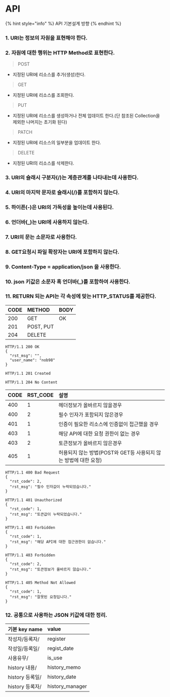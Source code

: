# API

{% hint style="info" %}
 API 기본설계 방향 
{% endhint %}

### 1. URI는 정보의 자원을 표현해야 한다.

### 2. 자원에 대한 행위는 HTTP Method로 표현한다.

> POST

* 지정된 URI에 리소스를 추가\(생성\)한다.

> GET

* 지정된 URI에 리소스를 조회한다.

> PUT

* 지정된 URI에 리소스를 생성하거나 전체 업데이트 한다.\(단 참조된 Collection을 제외한 나머지는 초기화 된다\)

> PATCH

* 지정된 URI에 리소스의 일부분을 업데이트 한다.

> DELETE

* 지정된 URI의 리소스를 삭제한다.

### 3. URI의 슬래시 구분자\(/\)는 계층관계를 나타내는데 사용한다.

### 4. URI의 마지막 문자로 슬래시\(/\)를 포함하지 않는다.

### 5. 하이픈\(-\)은 URI의 가독성을 높이는데 사용된다.

### 6. 언더바\(\_\)는 URI에 사용하지 않는다.

### 7. URI의 문는 소문자로 사용한다.

### 8. GET요청시 파일 확장자는 URI에 포함하지 않는다.

### 9. Content-Type = application/json 을 사용한다.

### 10. json 키값은 소문자 혹 언더바\(\_\)를 포함하여 사용한다.

### 11. RETURN 되는 API는 각 속성에 맞는 HTTP\_STATUS를 제공한다.

| CODE | METHOD | BODY |
| :--- | :--- | :--- |
| 200 | GET | OK |
| 201 | POST, PUT |  |
| 204 | DELETE |  |

```text
HTTP/1.1 200 OK
{
  "rst_msg": "",
  "user_name": "nob98"
}
```

```text
HTTP/1.1 201 Created
```

```text
HTTP/1.1 204 No Content
```

| CODE | RST\_CODE | 설명  |
| :--- | :--- | :--- |
| 400 | 1 | 헤더정보가 올바르지 않을경우  |
| 400 | 2 | 필수 인자가 포함되지 않은경우  |
| 401 | 1 | 인증이 필요한 리소스에 인증없이 접근했을 경우  |
| 403 | 1 | 해당 API에 대한 요청 권한이 없는 경우  |
| 403 | 2 | 토큰정보가 올바르지 않은경우  |
| 405 | 1 | 허용되지 않는 방법\(POST와 GET등 사용되지 않는 방법에 대한 요청\) |

```text
HTTP/1.1 400 Bad Request
{
  "rst_code": 2,
  "rst_msg": "필수 인자값이 누락되었습니다."
}
```

```text
HTTP/1.1 401 Unauthorized
{
  "rst_code": 1,
  "rst_msg": "토큰값이 누락되었습니다."
}
```

```text
HTTP/1.1 403 Forbidden
{
  "rst_code": 1,
  "rst_msg": "해당 API에 대한 접근권한이 없습니다."
}
```

```text
HTTP/1.1 403 Forbidden
{
  "rst_code": 2,
  "rst_msg": "토큰정보가 올바르지 않습니다."
}
```

```text
HTTP/1.1 405 Method Not Allowed
{
  "rst_code": 1,
  "rst_msg": "잘못된 요청입니다."
}
```

### 12. 공통으로 사용하는 JSON 키값에 대한 정리.

| 기본 key name | value |
| :--- | :--- |
| 작성자/등록자/ | register |
| 작성일/등록일/ | regist\_date |
| 사용유무/ | is\_use |
| history 내용/ | history\_memo |
| history 등록일/ | history\_date |
| history 등록자/ | history\_manager |



